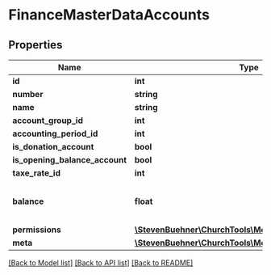 # FinanceMasterDataAccounts

## Properties
Name | Type | Description | Notes
------------ | ------------- | ------------- | -------------
**id** | **int** |  | [optional] 
**number** | **string** |  | [optional] 
**name** | **string** |  | [optional] 
**account_group_id** | **int** |  | [optional] 
**accounting_period_id** | **int** |  | [optional] 
**is_donation_account** | **bool** |  | [optional] 
**is_opening_balance_account** | **bool** |  | [optional] 
**taxe_rate_id** | **int** |  | [optional] 
**balance** | **float** | Current balance of account in cent. | [optional] 
**permissions** | [**\StevenBuehner\ChurchTools\Model\AccountPermissions**](AccountPermissions.md) |  | [optional] 
**meta** | [**\StevenBuehner\ChurchTools\Model\EntityMetaData**](EntityMetaData.md) |  | [optional] 

[[Back to Model list]](../../README.md#documentation-for-models) [[Back to API list]](../../README.md#documentation-for-api-endpoints) [[Back to README]](../../README.md)

